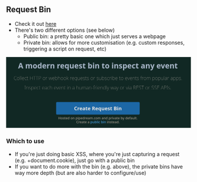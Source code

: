 ## Request Bin
* Check it out [here](https://requestbin.com/)
* There's two different options (see below)
    * Public bin: a pretty basic one which just serves a webpage
    * Private bin: allows for more customisation (e.g. custom responses, triggering a script on request, etc)

<img src="../img/index/requestbin.png" style="zoom: 50%" />

### Which to use
* If you're just doing basic XSS, where you're just capturing a request (e.g. <URL>+document.cookie), just go with a public bin
* If you want to do more with the bin (e.g. above), the private bins have way more depth (but are also harder to configure/use)
